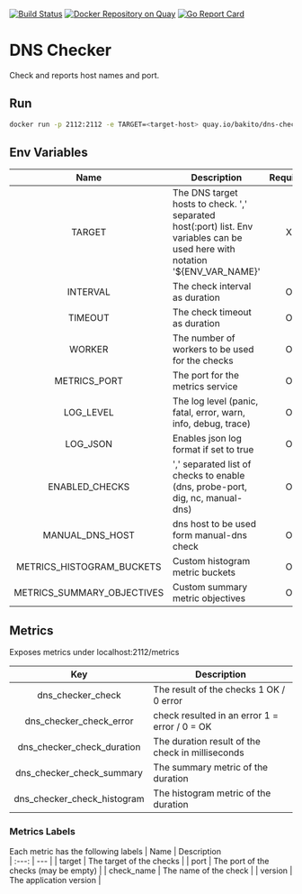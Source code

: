 [![Build Status](https://travis-ci.com/bakito/dns-checker.svg?branch=master)](https://travis-ci.com/bakito/dns-checker) [![Docker Repository on Quay](https://quay.io/repository/bakito/dns-checker/status "Docker Repository on Quay")](https://quay.io/repository/bakito/dns-checker) [![Go Report Card](https://goreportcard.com/badge/github.com/bakito/dns-checker)](https://goreportcard.com/report/github.com/bakito/dns-checker)

# DNS Checker

Check and reports host names and port.


## Run

```bash
docker run -p 2112:2112 -e TARGET=<target-host> quay.io/bakito/dns-checker
```

## Env Variables
| Name | Description | Required | Default 
| :---: | --- | :---: | :---: |
| TARGET | The DNS target hosts to check. ',' separated host(:port) list. Env variables can be used here with notation '${ENV_VAR_NAME}' | X |  |
| INTERVAL | The check interval as duration | O | 30s |
| TIMEOUT | The check timeout as duration | O | 10s |
| WORKER | The number of workers to be used for the checks | O | 10 |
| METRICS_PORT | The port for the metrics service | O | 2112 |
| LOG_LEVEL | The log level (panic, fatal, error, warn, info, debug, trace)| O | info |
| LOG_JSON | Enables json log format if set to true | O | false |
| ENABLED_CHECKS | ',' separated list of checks to enable (dns, probe-port, dig, nc, manual-dns) | O | "dns,probe-port" |
| MANUAL_DNS_HOST | dns host to be used form manual-dns check | O |  |
| METRICS_HISTOGRAM_BUCKETS | Custom histogram metric buckets  | O | "0.002,0.005,0.01,0.025,0.05,0.1,0.25,0.5,1,2.5,5,10,20" |
| METRICS_SUMMARY_OBJECTIVES | Custom summary metric objectives | O | "0.5:0.05,0.9:0.01,0.99:0.001" |


## Metrics

Exposes metrics under localhost:2112/metrics

| Key | Description  
| :---: | --- |
| dns_checker_check | The result of the checks 1 OK / 0 error |
| dns_checker_check_error | check resulted in an error 1 = error /  0 = OK |
| dns_checker_check_duration | The duration result of the check in milliseconds|
| dns_checker_check_summary | The summary metric of the duration|
| dns_checker_check_histogram | The histogram metric of the duration |

### Metrics Labels

Each metric has the following labels
| Name | Description  
| :---: | --- |
| target | The target of the checks |
| port | The port of the checks (may be empty) |
| check_name | The name of the check |
| version | The application version  |